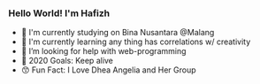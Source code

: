 ### Hello World! I'm Hafizh

- 🎒 I'm currently studying on Bina Nusantara @Malang
- 📘 I'm currently learning any thing has correlations w/ creativity
- 🤔 I’m looking for help with web-programming
- 🎯 2020 Goals: Keep alive
- 😙 Fun Fact: I Love Dhea Angelia and Her Group
